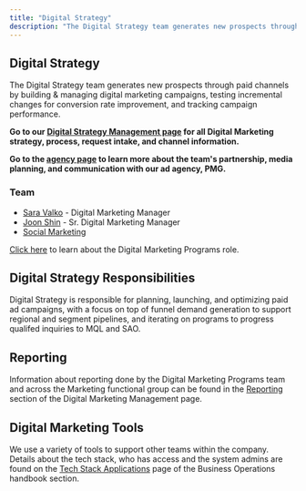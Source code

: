 ```yaml
---
title: "Digital Strategy"
description: "The Digital Strategy team generates new prospects through paid channels by building & managing digital marketing campaigns, testing incremental changes for conversion rate improvement, and tracking campaign performance."
---
```


## Digital Strategy

The Digital Strategy team generates new prospects through paid channels by building & managing digital marketing campaigns, testing incremental changes for conversion rate improvement, and tracking campaign performance.

**Go to our [Digital Strategy Management page](/handbook/marketing/integrated-marketing/digital-strategy/digital-strategy-management/) for all Digital Marketing strategy, process, request intake, and channel information.**

**Go to the [agency page](/handbook/marketing/integrated-marketing/digital-strategy/agency/) to learn more about the team's partnership, media planning, and communication with our ad agency, PMG.**

### Team

- [Sara Valko](https://example_company.com/svalko) - Digital Marketing Manager
- [Joon Shin](https://example_company.com/jshin3) - Sr. Digital Marketing Manager
- [Social Marketing](/handbook/marketing/integrated-marketing/digital-strategy/social-marketing/)

[Click here](/job-families/marketing/digital-marketing-programs-manager/) to learn about the Digital Marketing Programs role.

## Digital Strategy Responsibilities

Digital Strategy is responsible for planning, launching, and optimizing paid ad campaigns, with a focus on top of funnel demand generation to support regional and segment pipelines, and iterating on programs to progress qualifed inquiries to MQL and SAO.

## Reporting

Information about reporting done by the Digital Marketing Programs team and across the Marketing functional group can be found in the [Reporting](/handbook/marketing/integrated-marketing/digital-strategy/digital-strategy-management/#reporting) section of the Digital Marketing Management page.

## Digital Marketing Tools

We use a variety of tools to support other teams within the company. Details about the tech stack, who has access and the system admins are found on the [Tech Stack Applications](/handbook/business-technology/tech-stack-applications/) page of the Business Operations handbook section.
